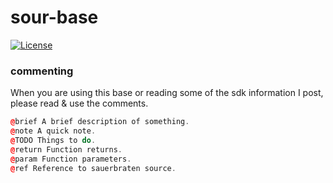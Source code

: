# sour-base


[![License](https://img.shields.io/github/license/seanhobeck/sour?color=green)](https://github.com/seanhobeck/sour/blob/master/LICENSE)

### commenting

When you are using this base or reading some of the sdk
information I post, please read & use the comments.

```cpp
@brief A brief description of something.
@note A quick note.
@TODO Things to do.
@return Function returns.
@param Function parameters.
@ref Reference to sauerbraten source.
```
